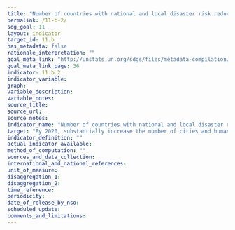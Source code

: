 ```yaml
---
title: "Number of countries with national and local disaster risk reduction strategies"
permalink: /11-b-2/
sdg_goal: 11
layout: indicator
target_id: 11.b
has_metadata: false
rationale_interpretation: ""
goal_meta_link: "http://unstats.un.org/sdgs/files/metadata-compilation/Metadata-Goal-11.pdf"
goal_meta_link_page: 36
indicator: 11.b.2
indicator_variable: 
graph: 
variable_description: 
variable_notes: 
source_title: 
source_url: 
source_notes: 
indicator_name: "Number of countries with national and local disaster risk reduction strategies"
target: "By 2020, substantially increase the number of cities and human settlements adopting and implementing integrated policies and plans towards inclusion, resource efficiency, mitigation and adaptation to climate change, resilience to disasters, and develop and implement, in line with the Sendai Framework for Disaster Risk Reduction 2015-2030, holistic disaster risk management at all levels."
indicator_definition: ""
actual_indicator_available: 
method_of_computation: ""
sources_and_data_collection: 
international_and_national_references: 
unit_of_measure: 
disaggregation_1: 
disaggregation_2: 
time_reference: 
periodicity: 
date_of_release_by_nso: 
scheduled_update: 
comments_and_limitations: 
---
```


